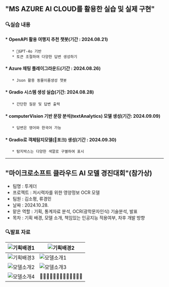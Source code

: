 ## "MS AZURE AI CLOUD를 활용한 실습 및 실제 구현"

### 🔍실습 내용
  
#### * OpenAPI 활용 여행지 추천 챗봇(기간 : 2024.08.21)
       * 🌱GPT-4o 기반
       * 토큰 조절하여 다양한 답변 생성하기


#### * Azure 채팅 플레이그라운드(기간 : 2024.08.26)
       * Json 활용 동물이름생성 챗봇


#### * Gradio 시스템 생성 실습(기간: 2024.08.28)
       * 간단한 질문 및 답변 출력

#### * computerVision 기반 문장 분석(textAnalytics) 모델 생성(기간: 2024.09.09)
       * 답변은 영어와 한국어 가능

   
#### * Gradio로 객체탐지모델(🍴포크) 생성(기간 : 2024.09.30)
       * 탐지박스는 다양한 색깔로 구별하여 표시

-------------------------------------------------

## "마이크로소프트 클라우드 AI 모델 경진대회"(참가상)

* 팀명 : 투게더
* 프로젝트 : 저시력자를 위한 영양정보 OCR 모델
* 팀원 : 김소평, 류경민
* 날짜 : 2024.10.28.
* 맡은 역할 : 기획, 통계자료 분석, OCR(광학문자인식) 기술분석, 발표
* 목차 : 기획 배경, 모델 소개, 책임있는 인공지능 적용여부, 차후 개발 방향


### 🔍발표 자료
![기획배경1](https://github.com/user-attachments/assets/2ade66d8-cc80-4e59-b823-c061585e8e1b) | ![기획배경2](https://github.com/user-attachments/assets/39865371-4c47-4fae-84ae-3b91b5d266a8)
-------------------------------------|---------------------------------------
![기획배경3](https://github.com/user-attachments/assets/a968411a-d86b-4dd5-9308-69f2b4f7e1b7) | ![모델소개1](https://github.com/user-attachments/assets/dcb91184-8d42-4e49-869d-75d0bf373ddb)
![모델소개2](https://github.com/user-attachments/assets/0e147879-83e0-4532-bf15-efd613abb920) | ![모델소개3](https://github.com/user-attachments/assets/87953df9-bed7-46b8-821e-271188f72fc2)
![모델소개4](https://github.com/user-attachments/assets/2301739d-dca6-4b90-854f-ec2d8e4bf695) | 🌱🌱🌱🌱🌱🌱🌱🌱🌱🌱🌱🌱🌱






